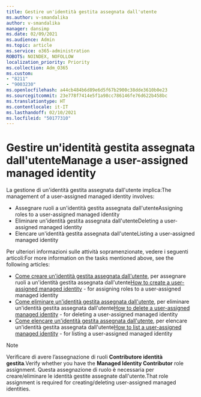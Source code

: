 ```yaml
---
title: Gestire un'identità gestita assegnata dall'utente
ms.author: v-smandalika
author: v-smandalika
manager: dansimp
ms.date: 02/09/2021
ms.audience: Admin
ms.topic: article
ms.service: o365-administration
ROBOTS: NOINDEX, NOFOLLOW
localization_priority: Priority
ms.collection: Adm_O365
ms.custom:
- "8211"
- "9003230"
ms.openlocfilehash: a44cb484b6d89e6d5f67b2900c38dde3610b0e23
ms.sourcegitcommit: 23e778f7414e5f1a98cc786146fe76d622b458bc
ms.translationtype: HT
ms.contentlocale: it-IT
ms.lasthandoff: 02/10/2021
ms.locfileid: "50177310"
---
```

# <a name="manage-a-user-assigned-managed-identity"></a><span data-ttu-id="d8a14-102">Gestire un'identità gestita assegnata dall'utente</span><span class="sxs-lookup"><span data-stu-id="d8a14-102">Manage a user-assigned managed identity</span></span>

<span data-ttu-id="d8a14-103">La gestione di un'identità gestita assegnata dall'utente implica:</span><span class="sxs-lookup"><span data-stu-id="d8a14-103">The management of a user-assigned managed identity involves:</span></span>

- <span data-ttu-id="d8a14-104">Assegnare ruoli a un'identità gestita assegnata dall'utente</span><span class="sxs-lookup"><span data-stu-id="d8a14-104">Assigning roles to a user-assigned managed identity</span></span>
- <span data-ttu-id="d8a14-105">Eliminare un'identità gestita assegnata dall'utente</span><span class="sxs-lookup"><span data-stu-id="d8a14-105">Deleting a user-assigned managed identity</span></span>
- <span data-ttu-id="d8a14-106">Elencare un'identità gestita assegnata dall'utente</span><span class="sxs-lookup"><span data-stu-id="d8a14-106">Listing a user-assigned managed identity</span></span>

<span data-ttu-id="d8a14-107">Per ulteriori informazioni sulle attività sopramenzionate, vedere i seguenti articoli:</span><span class="sxs-lookup"><span data-stu-id="d8a14-107">For more information on the tasks mentioned above, see the following articles:</span></span>

- <span data-ttu-id="d8a14-108">[Come creare un'identità gestita assegnata dall'utente](https://docs.microsoft.com/azure/active-directory/managed-identities-azure-resources/how-to-manage-ua-identity-portal), per assegnare ruoli a un'identità gestita assegnata dall'utente</span><span class="sxs-lookup"><span data-stu-id="d8a14-108">[How to create a user-assigned managed identity](https://docs.microsoft.com/azure/active-directory/managed-identities-azure-resources/how-to-manage-ua-identity-portal) - for assigning roles to a user-assigned managed identity</span></span>
- <span data-ttu-id="d8a14-109">[Come eliminare un'identità gestita assegnata dall'utente](https://docs.microsoft.com/azure/active-directory/managed-identities-azure-resources/how-to-manage-ua-identity-portal), per eliminare un'identità gestita assegnata dall'utente</span><span class="sxs-lookup"><span data-stu-id="d8a14-109">[How to delete a user-assigned managed identity](https://docs.microsoft.com/azure/active-directory/managed-identities-azure-resources/how-to-manage-ua-identity-portal) - for deleting a user-assigned managed identity</span></span>
- <span data-ttu-id="d8a14-110">[Come elencare un'identità gestita assegnata dall'utente](https://docs.microsoft.com/azure/active-directory/managed-identities-azure-resources/how-to-manage-ua-identity-portal), per elencare un'identità gestita assegnata dall'utente</span><span class="sxs-lookup"><span data-stu-id="d8a14-110">[How to list a user-assigned managed identity](https://docs.microsoft.com/azure/active-directory/managed-identities-azure-resources/how-to-manage-ua-identity-portal) - for listing a user-assigned managed identity</span></span>

> [!NOTE]
> <span data-ttu-id="d8a14-111">Verificare di avere l’assegnazione di ruoli **Contributore identità gestita**.</span><span class="sxs-lookup"><span data-stu-id="d8a14-111">Verify whether you have the **Managed Identity Contributor** role assignment.</span></span> <span data-ttu-id="d8a14-112">Questa assegnazione di ruolo è necessaria per creare/eliminare le identità gestite assegnate dall'utente.</span><span class="sxs-lookup"><span data-stu-id="d8a14-112">That role assignment is required for creating/deleting user-assigned managed identities.</span></span>
